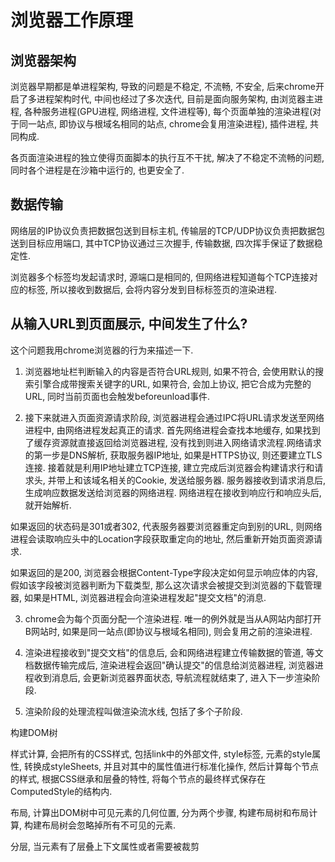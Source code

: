 # 浏览器工作原理

## 浏览器架构

浏览器早期都是单进程架构, 导致的问题是不稳定, 不流畅, 不安全, 后来chrome开启了多进程架构时代, 中间也经过了多次迭代, 目前是面向服务架构, 由浏览器主进程, 各种服务进程(GPU进程, 网络进程, 文件进程等), 每个页面单独的渲染进程(对于同一站点, 即协议与根域名相同的站点, chrome会复用渲染进程), 插件进程, 共同构成.

各页面渲染进程的独立使得页面脚本的执行互不干扰, 解决了不稳定不流畅的问题, 同时各个进程是在沙箱中运行的, 也更安全了.

## 数据传输

网络层的IP协议负责把数据包送到目标主机, 传输层的TCP/UDP协议负责把数据包送到目标应用端口, 其中TCP协议通过三次握手, 传输数据, 四次挥手保证了数据稳定性.

浏览器多个标签均发起请求时, 源端口是相同的, 但网络进程知道每个TCP连接对应的标签, 所以接收到数据后, 会将内容分发到目标标签页的渲染进程.

## 从输入URL到页面展示, 中间发生了什么?

这个问题我用chrome浏览器的行为来描述一下.

1. 浏览器地址栏判断输入的内容是否符合URL规则, 如果不符合, 会使用默认的搜索引擎合成带搜索关键字的URL, 如果符合, 会加上协议, 把它合成为完整的URL, 同时当前页面也会触发beforeunload事件.

2. 接下来就进入页面资源请求阶段, 浏览器进程会通过IPC将URL请求发送至网络进程中, 由网络进程发起真正的请求. 首先网络进程会查找本地缓存, 如果找到了缓存资源就直接返回给浏览器进程, 没有找到则进入网络请求流程.网络请求的第一步是DNS解析, 获取服务器IP地址, 如果是HTTPS协议, 则还要建立TLS连接. 接着就是利用IP地址建立TCP连接, 建立完成后浏览器会构建请求行和请求头, 并带上和该域名相关的Cookie, 发送给服务器. 服务器接收到请求消息后, 生成响应数据发送给浏览器的网络进程. 网络进程在接收到响应行和响应头后, 就开始解析.

如果返回的状态码是301或者302, 代表服务器要浏览器重定向到别的URL, 则网络进程会读取响应头中的Location字段获取重定向的地址, 然后重新开始页面资源请求.

如果返回的是200, 浏览器会根据Content-Type字段决定如何显示响应体的内容, 假如该字段被浏览器判断为下载类型, 那么这次请求会被提交到浏览器的下载管理器, 如果是HTML, 浏览器进程会向渲染进程发起"提交文档"的消息.

3. chrome会为每个页面分配一个渲染进程. 唯一的例外就是当从A网站内部打开B网站时, 如果是同一站点(即协议与根域名相同), 则会复用之前的渲染进程. 

4. 渲染进程接收到"提交文档"的信息后, 会和网络进程建立传输数据的管道, 等文档数据传输完成后, 渲染进程会返回"确认提交"的信息给浏览器进程, 浏览器进程收到消息后, 会更新浏览器界面状态, 导航流程就结束了, 进入下一步渲染阶段.

5. 渲染阶段的处理流程叫做渲染流水线, 包括了多个子阶段.

构建DOM树

样式计算, 会把所有的CSS样式, 包括link中的外部文件, style标签, 元素的style属性, 转换成styleSheets, 并且对其中的属性值进行标准化操作, 然后计算每个节点的样式, 根据CSS继承和层叠的特性, 将每个节点的最终样式保存在ComputedStyle的结构内.

布局, 计算出DOM树中可见元素的几何位置, 分为两个步骤, 构建布局树和布局计算, 构建布局树会忽略掉所有不可见的元素.

分层, 当元素有了层叠上下文属性或者需要被裁剪
